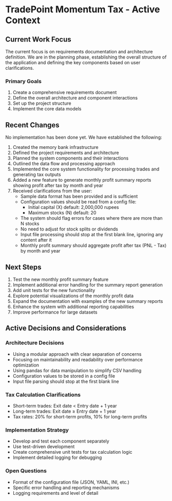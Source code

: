 # TradePoint Momentum Tax - Active Context

## Current Work Focus

The current focus is on requirements documentation and architecture definition. We are in the planning phase, establishing the overall structure of the application and defining the key components based on user clarifications.

### Primary Goals
1. Create a comprehensive requirements document
2. Define the overall architecture and component interactions
3. Set up the project structure
4. Implement the core data models

## Recent Changes

No implementation has been done yet. We have established the following:

1. Created the memory bank infrastructure
2. Defined the project requirements and architecture
3. Planned the system components and their interactions
4. Outlined the data flow and processing approach
5. Implemented the core system functionality for processing trades and generating tax outputs
6. Added a new feature to generate monthly profit summary reports showing profit after tax by month and year
7. Received clarifications from the user:
   - Sample data format has been provided and is sufficient
   - Configuration values should be read from a config file:
     - Initial capital (X) default: 2,000,000 rupees
     - Maximum stocks (N) default: 20
   - The system should flag errors for cases where there are more than N stocks
   - No need to adjust for stock splits or dividends
   - Input file processing should stop at the first blank line, ignoring any content after it
   - Monthly profit summary should aggregate profit after tax (PNL - Tax) by month and year

## Next Steps

1. Test the new monthly profit summary feature
2. Implement additional error handling for the summary report generation
3. Add unit tests for the new functionality
4. Explore potential visualizations of the monthly profit data
5. Expand the documentation with examples of the new summary reports
6. Enhance the system with additional reporting capabilities
7. Improve performance for large datasets

## Active Decisions and Considerations

### Architecture Decisions
- Using a modular approach with clear separation of concerns
- Focusing on maintainability and readability over performance optimization
- Using pandas for data manipulation to simplify CSV handling
- Configuration values to be stored in a config file
- Input file parsing should stop at the first blank line

### Tax Calculation Clarifications
- Short-term trades: Exit date < Entry date + 1 year
- Long-term trades: Exit date ≥ Entry date + 1 year
- Tax rates: 20% for short-term profits, 10% for long-term profits

### Implementation Strategy
- Develop and test each component separately
- Use test-driven development
- Create comprehensive unit tests for tax calculation logic
- Implement detailed logging for debugging

### Open Questions
- Format of the configuration file (JSON, YAML, INI, etc.)
- Specific error handling and reporting mechanisms
- Logging requirements and level of detail 